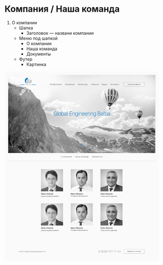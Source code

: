 # Компания / Наша команда

1. О компании
	* Шапка
		* Заголовок — названи компании
	* Меню под шапкой
		* О компании
		* Наша команда
		* Документы
	* Футер
		* Картинка

![screen_1](../previews/our_team.jpg)